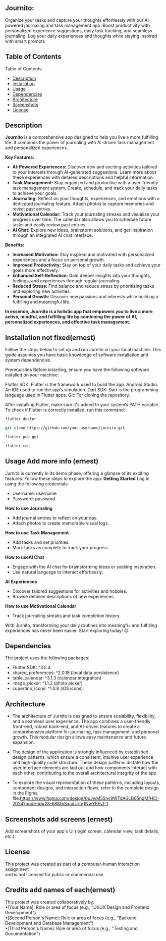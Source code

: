 ## Journito:
Organize your tasks and capture your thoughts effortlessly with our AI-powered journaling and task management app. Boost productivity with personalized experience suggestions, easy task tracking, and seamless journaling. Log your daily experiences and thoughts while staying inspired with smart prompts



## Table of Contents
Table of Contents:
- [Description](#description)
- [Installation](#installation)
- [Usage](#usage)
- [Dependencies](#dependencies)
- [Architecture](#architecture)
- [Screenshots](#screenshots)
- [License](#license)


## Description

**Journito** is a comprehensive app designed to help you live a more fulfilling life. It combines the power of journaling with AI-driven task management and personalized experiences. 

**Key Features:**

* **AI-Powered Experiences:** Discover new and exciting activities tailored to your interests through AI-generated suggestions. Learn more about these experiences with detailed descriptions and helpful information.
* **Task Management:** Stay organized and productive with a user-friendly task management system. Create, schedule, and track your daily tasks to achieve your goals.
* **Journaling:** Reflect on your thoughts, experiences, and emotions with a dedicated journaling feature. Attach photos to capture memories and revisit past entries.
* **Motivational Calendar:** Track your journaling streaks and visualize your progress over time. The calendar also allows you to schedule future tasks and easily review past entries.
* **AI Chat:** Explore new ideas, brainstorm solutions, and get inspiration through an integrated AI chat interface.

**Benefits:**

* **Increased Motivation:** Stay inspired and motivated with personalized experiences and a focus on personal growth.
* **Improved Productivity:** Stay on top of your daily tasks and achieve your goals more effectively.
* **Enhanced Self-Reflection:** Gain deeper insights into your thoughts, feelings, and experiences through regular journaling.
* **Reduced Stress:** Find balance and reduce stress by prioritizing tasks and exploring new activities.
* **Personal Growth:** Discover new passions and interests while building a fulfilling and meaningful life.

**In essence, Journito is a holistic app that empowers you to live a more active, mindful, and fulfilling life by combining the power of AI, personalized experiences, and effective task management.**



## Installation not fixed(ernest)
Follow the steps below to set up and run Jurnito on your local machine. This guide assumes you have basic knowledge of software installation and system dependencies.

Prerequisites
Before installing, ensure you have the following software installed on your machine:

Flutter SDK: Flutter is the framework used to build the app.
Android Studio: An IDE used to run the app’s simulation.
Dart SDK: Dart is the programming language used in Flutter apps.
Git: For cloning the repository.

After installing Flutter, make sure it's added to your system’s PATH variable. To check if Flutter is correctly installed, run this command:
```bash
flutter doctor
```

```bash
git clone https://github.com/your-username/jurnito.git
```

```bash
flutter pub get
```

```bash
flutter run
```


## Usage   Add more info (ernest)
Jurnito is currently in its demo phase, offering a glimpse of its exciting features. Follow these steps to explore the app:
**Getting Started**
Log in using the following credentials:<br>
* Username: username<br>
* Password: password<br>

**How to use Journaling**
* Add journal entries to reflect on your day.<br>
* Attach photos to create memorable visual logs.<br>

**How to use Task Management**
* Add tasks and set priorities.<br>
* Mark tasks as complete to track your progress.<br>

**How to useAI Chat**
* Engage with the AI chat for brainstorming ideas or seeking inspiration.<br>
* Use natural language to interact effortlessly.<br>

**AI Experiences**
* Discover tailored suggestions for activities and hobbies.<br>
* Browse detailed descriptions of new experiences.<br>

**How to use Motivational Calendar**
* Track journaling streaks and task completion history.<br>

With Jurnito, transforming your daily routines into meaningful and fulfilling<br>
experiences has never been easier. Start exploring today! 😊



## Dependencies
The project uses the following packages:
* Flutter SDK: ^3.5.4
* shared_preferences: ^2.0.18 (local data persistence)
* table_calendar: ^3.1.3 (calendar integration)
* image_picker: ^1.1.2 (photo picker)
* cupertino_icons: ^1.0.8 (iOS icons)



## Architecture
* The architecture of Jurnito is designed to ensure scalability, flexibility, and a seamless user experience. The app combines a user-friendly front-end, robust back-end, and AI-driven features to create a comprehensive platform for journaling, task management, and personal growth. This modular design allows easy maintenance and future expansion.

* The design of the application is strongly influenced by established design patterns, which ensure a consistent, intuitive user experience and high-quality code structure. These design patterns dictate how the user interface elements are laid out and how components interact with each other, contributing to the overall architectural integrity of the app.

* To explore the visual representation of these patterns, including layouts, component designs, and interaction flows, refer to the complete design in the Figma file:https://www.figma.com/design/0uJwM5Snv9WTdAGLB65ngM/HCI-2024?node-id=23-68&t=SxadUrtq1NwYEEvf-1




## Screenshots add screens (ernest)
Add screenshots of your app's UI (login screen, calendar view, task details, etc.).


## License
This project was created as part of a computer-human interaction assignment <br>and is not licensed for public or commercial use.

## Credits add names of each(ernest)
This project was created collaboratively by:<br>
•[Your Name]: Role or area of focus (e.g., "UI/UX Design and Frontend Development")<br>
•[Second Person's Name]: Role or area of focus (e.g., "Backend Development and Database Management")<br>
•[Third Person's Name]: Role or area of focus (e.g., "Testing and Documentation")



